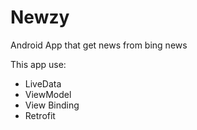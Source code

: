 # Newzy
 Android App that get news from bing news
 
 
 
This app use:
- LiveData
- ViewModel
- View Binding 
- Retrofit
